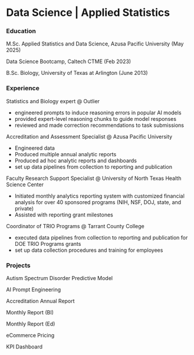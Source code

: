 # Data Science | Applied Statistics
### Education
M.Sc. Applied Statistics and Data Science, Azusa Pacific University (May 2025)

Data Science Bootcamp, Caltech CTME (Feb 2023)

B.Sc. Biology, University of Texas at Arlington (June 2013)


### Experience
Statistics and Biology expert @ Outlier
- engineered prompts to induce reasoning errors in popular AI models
- provided expert-level reasoning chunks to guide model responses
- reviewed and made correction recommendations to task submissions

Accreditation and Assessment Specialist @ Azusa Pacific University
- Engineered data
- Produced multiple annual analytic reports
- Produced ad hoc analytic reports and dashboards
- set up data pipelines from collection to reporting and publication

Faculty Research Support Specialist @ University of North Texas Health Science Center
- Initiated monthly analytics reporting system with customized financial analysis for over 40 sponsored programs (NIH, NSF, DOJ, state, and private)
- Assisted with reporting grant milestones

Coordinator of TRIO Programs @ Tarrant County College
- executed data pipelines from collection to reporting and publication for DOE TRIO Programs grants
- set up data collection procedures and training for employees


### Projects
Autism Spectrum Disorder Predictive Model

AI Prompt Engineering

Accreditation Annual Report

Monthly Report (BI)

Monthly Report (Ed)

eCommerce Pricing

KPI Dashboard
